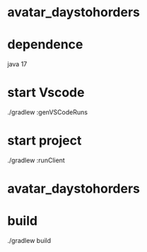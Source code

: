 # avatar_daystohorders

# dependence

java 17

# start Vscode

./gradlew :genVSCodeRuns

# start project

./gradlew :runClient

# avatar_daystohorders

# build

./gradlew build
